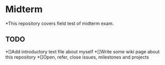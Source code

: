 Midterm
======
  *This repository covers field test of midterm exam.

## TODO

*[]Add introductory text file about myself
*[]Write some wiki page about this repository
*[]Open, refer, close issues, milestones and projects 
